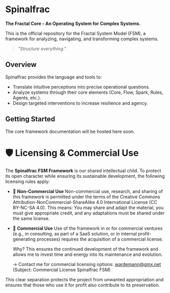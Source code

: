 # Spinalfrac

**The Fractal Core - An Operating System for Complex Systems.**

This is the official repository for the Fractal System Model (FSM), a framework for analyzing, navigating, and transforming complex systems.

> *"Structure everything."*

## Overview

Spinalfrac provides the language and tools to:
- Translate intuitive perceptions into precise operational questions.
- Analyze systems through their core elements (Core, Flow, Spark, Rules, Agents, etc.).
- Design targeted interventions to increase resilience and agency.

## Getting Started

The core framework documentation will be hosted here soon.

# 🛡️ Licensing & Commercial Use

The **Spinalfrac FSM Framework** is our shared intellectual child. To protect its open character while ensuring its sustainable development, the following licensing rules apply:

*   🔰 **Non-Commercial Use**
    Non-commercial use, research, and sharing of this framework is permitted under the terms of the Creative Commons Attribution-NonCommercial-ShareAlike 4.0 International License (CC BY-NC-SA 4.0).
    This means: You may share and adapt the material, you must give appropriate credit, and any adaptations must be shared under the same license.

*   🚀 **Commercial Use**
    Use of the framework in or for commercial ventures (e.g., in consulting, as part of a SaaS solution, or in internal profit-generating processes) requires the acquisition of a commercial license.

    Why? This ensures the continued development of the framework and allows me to invest time and energy into its maintenance and evolution.

    → Contact me for commercial licensing options: wardemann@gmx.net (Subject: Commercial License Spinalfrac FSM)

This clear separation protects the project from unwanted appropriation and ensures that those who use it for profit also contribute to its preservation.

